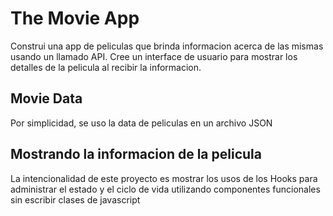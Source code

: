 # The Movie App

Construi una app de peliculas que brinda informacion acerca de las mismas usando un llamado API. Cree un interface de usuario para mostrar los detalles de la pelicula al recibir la informacion.


## Movie Data
Por simplicidad, se uso la data de peliculas en un archivo JSON

## Mostrando la informacion de la pelicula
La intencionalidad de este proyecto es mostrar los usos de los Hooks para administrar el estado y el ciclo de vida utilizando componentes funcionales sin escribir clases de javascript
